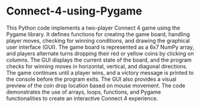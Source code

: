 # Connect-4-using-Pygame

This Python code implements a two-player Connect 4 game using the Pygame library. It defines functions for creating the game board, handling player moves, checking for winning conditions, and drawing the graphical user interface (GUI). The game board is represented as a 6x7 NumPy array, and players alternate turns dropping their red or yellow coins by clicking on columns. The GUI displays the current state of the board, and the program checks for winning moves in horizontal, vertical, and diagonal directions. The game continues until a player wins, and a victory message is printed to the console before the program exits. The GUI also provides a visual preview of the coin drop location based on mouse movement. The code demonstrates the use of arrays, loops, functions, and Pygame functionalities to create an interactive Connect 4 experience.
